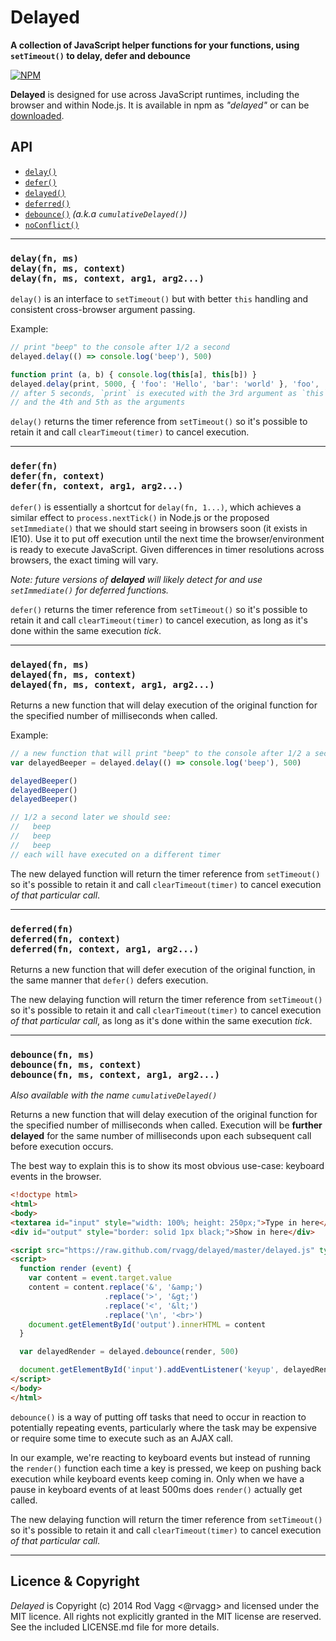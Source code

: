 # Delayed

**A collection of JavaScript helper functions for your functions, using `setTimeout()` to delay, defer and debounce**

[![NPM](https://nodei.co/npm/delayed.svg)](https://nodei.co/npm/delayed/)

**Delayed** is designed for use across JavaScript runtimes, including the browser and within Node.js. It is available in npm as *"delayed"* or can be [downloaded](https://raw.github.com/rvagg/delayed/master/delayed.js).

## API

 * [`delay()`](#delay)
 * [`defer()`](#defer)
 * [`delayed()`](#delayed)
 * [`deferred()`](#deferred)
 * [`debounce()`](#debounce) *(a.k.a `cumulativeDelayed()`)*
 * [`noConflict()`](#noConflict)

---------------------------------------------

<a name="delay"></a>
### `delay(fn, ms)`<br/>`delay(fn, ms, context)`<br/>`delay(fn, ms, context, arg1, arg2...)`

`delay()` is an interface to `setTimeout()` but with better `this` handling and consistent cross-browser argument passing.

Example:

```js
// print "beep" to the console after 1/2 a second
delayed.delay(() => console.log('beep'), 500)

function print (a, b) { console.log(this[a], this[b]) }
delayed.delay(print, 5000, { 'foo': 'Hello', 'bar': 'world' }, 'foo', 'bar')
// after 5 seconds, `print` is executed with the 3rd argument as `this`
// and the 4th and 5th as the arguments
```

`delay()` returns the timer reference from `setTimeout()` so it's possible to retain it and call `clearTimeout(timer)` to cancel execution.

---------------------------------------------

<a name="defer"></a>
### `defer(fn)`<br/>`defer(fn, context)`<br/>`defer(fn, context, arg1, arg2...)`

`defer()` is essentially a shortcut for `delay(fn, 1...)`, which achieves a similar effect to `process.nextTick()` in Node.js or the proposed `setImmediate()` that we should start seeing in browsers soon (it exists in IE10). Use it to put off execution until the next time the browser/environment is ready to execute JavaScript. Given differences in timer resolutions across browsers, the exact timing will vary.

*Note: future versions of **delayed** will likely detect for and use `setImmediate()` for deferred functions.*

`defer()` returns the timer reference from `setTimeout()` so it's possible to retain it and call `clearTimeout(timer)` to cancel execution, as long as it's done within the same execution *tick*.

---------------------------------------------

<a name="delayed"></a>
### `delayed(fn, ms)`<br/>`delayed(fn, ms, context)`<br/>`delayed(fn, ms, context, arg1, arg2...)`

Returns a new function that will delay execution of the original function for the specified number of milliseconds when called.

Example:

```js
// a new function that will print "beep" to the console after 1/2 a second when called
var delayedBeeper = delayed.delay(() => console.log('beep'), 500)

delayedBeeper()
delayedBeeper()
delayedBeeper()

// 1/2 a second later we should see:
//   beep
//   beep
//   beep
// each will have executed on a different timer
```

The new delayed function will return the timer reference from `setTimeout()` so it's possible to retain it and call `clearTimeout(timer)` to cancel execution *of that particular call*.

---------------------------------------------

<a name="deferred"></a>
### `deferred(fn)`<br/>`deferred(fn, context)`<br/>`deferred(fn, context, arg1, arg2...)`

Returns a new function that will defer execution of the original function, in the same manner that `defer()` defers execution.

The new delaying function will return the timer reference from `setTimeout()` so it's possible to retain it and call `clearTimeout(timer)` to cancel execution *of that particular call*, as long as it's done within the same execution *tick*.

---------------------------------------------

<a name="debounce"></a>
### `debounce(fn, ms)`<br/>`debounce(fn, ms, context)`<br/>`debounce(fn, ms, context, arg1, arg2...)`

_Also available with the name `cumulativeDelayed()`_

Returns a new function that will delay execution of the original function for the specified number of milliseconds when called. Execution will be **further delayed** for the same number of milliseconds upon each subsequent call before execution occurs.

The best way to explain this is to show its most obvious use-case: keyboard events in the browser.

```html
<!doctype html>
<html>
<body>
<textarea id="input" style="width: 100%; height: 250px;">Type in here</textarea>
<div id="output" style="border: solid 1px black;">Show in here</div>

<script src="https://raw.github.com/rvagg/delayed/master/delayed.js" type="text/javascript"></script>
<script>
  function render (event) {
    var content = event.target.value
    content = content.replace('&', '&amp;')
                     .replace('>', '&gt;')
                     .replace('<', '&lt;')
                     .replace('\n', '<br>')
    document.getElementById('output').innerHTML = content
  }

  var delayedRender = delayed.debounce(render, 500)

  document.getElementById('input').addEventListener('keyup', delayedRender)
</script>
</body>
</html>
```

`debounce()` is a way of putting off tasks that need to occur in reaction to potentially repeating events, particularly where the task may be expensive or require some time to execute such as an AJAX call.

In our example, we're reacting to keyboard events but instead of running the `render()` function each time a key is pressed, we keep on pushing back execution while keyboard events keep coming in. Only when we have a pause in keyboard events of at least 500ms does `render()` actually get called.

The new delaying function will return the timer reference from `setTimeout()` so it's possible to retain it and call `clearTimeout(timer)` to cancel execution *of that particular call*.

---------------------------------------------

## Licence & Copyright

*Delayed* is Copyright (c) 2014 Rod Vagg <@rvagg> and licensed under the MIT licence. All rights not explicitly granted in the MIT license are reserved. See the included LICENSE.md file for more details.
